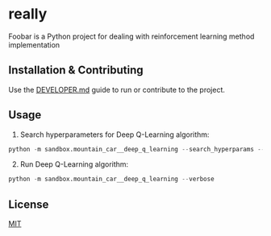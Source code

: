 # really

Foobar is a Python project for dealing with reinforcement learning method implementation

## Installation & Contributing

Use the [DEVELOPER.md](./DEVELOPER.md) guide to run or contribute to the project.

## Usage

1. Search hyperparameters for Deep Q-Learning algorithm:

```python
python -m sandbox.mountain_car__deep_q_learning --search_hyperparams --strict
```

2. Run Deep Q-Learning algorithm:

```python
python -m sandbox.mountain_car__deep_q_learning --verbose
```

## License

[MIT](./LICENSE)
